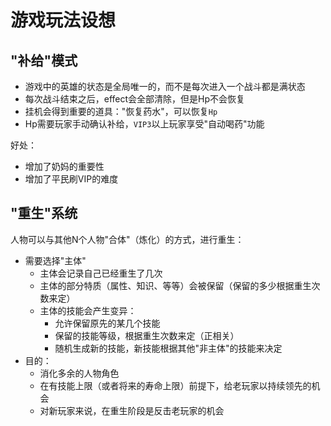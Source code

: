 # 游戏玩法设想


## "补给"模式

- 游戏中的英雄的状态是全局唯一的，而不是每次进入一个战斗都是满状态
- 每次战斗结束之后，effect会全部清除，但是Hp不会恢复
- 挂机会得到重要的道具："恢复药水"，可以恢复`Hp`
- Hp需要玩家手动确认补给，`VIP3`以上玩家享受"自动喝药"功能

好处：
- 增加了奶妈的重要性
- 增加了平民刷VIP的难度


## "重生"系统

人物可以与其他N个人物"合体"（炼化）的方式，进行重生：
- 需要选择"主体"
    - 主体会记录自己已经重生了几次
    - 主体的部分特质（属性、知识、等等）会被保留（保留的多少根据重生次数来定）
    - 主体的技能会产生变异：
        - 允许保留原先的某几个技能
        - 保留的技能等级，根据重生次数来定（正相关）
        - 随机生成新的技能，新技能根据其他"非主体"的技能来决定
- 目的：
    - 消化多余的人物角色
    - 在有技能上限（或者将来的寿命上限）前提下，给老玩家以持续领先的机会
    - 对新玩家来说，在重生阶段是反击老玩家的机会